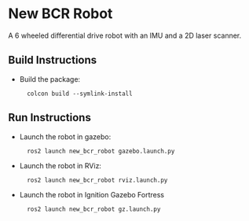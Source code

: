 # New BCR Robot

A 6 wheeled differential drive robot with an IMU and a  2D laser scanner.

## Build Instructions

* Build the package:

		colcon build --symlink-install

## Run Instructions

* Launch the robot in gazebo:

		ros2 launch new_bcr_robot gazebo.launch.py

* Launch the robot in RViz:

		ros2 launch new_bcr_robot rviz.launch.py

* Launch the robot in Ignition Gazebo Fortress

		ros2 launch new_bcr_robot gz.launch.py
